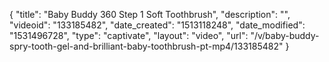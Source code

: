 {
    "title": "Baby Buddy 360 Step 1 Soft Toothbrush",
    "description": "",
    "videoid": "133185482",
    "date_created": "1513118248",
    "date_modified": "1531496728",
    "type": "captivate",
    "layout": "video",
    "url": "\/v\/baby-buddy-spry-tooth-gel-and-brilliant-baby-toothbrush-pt-mp4\/133185482"
}